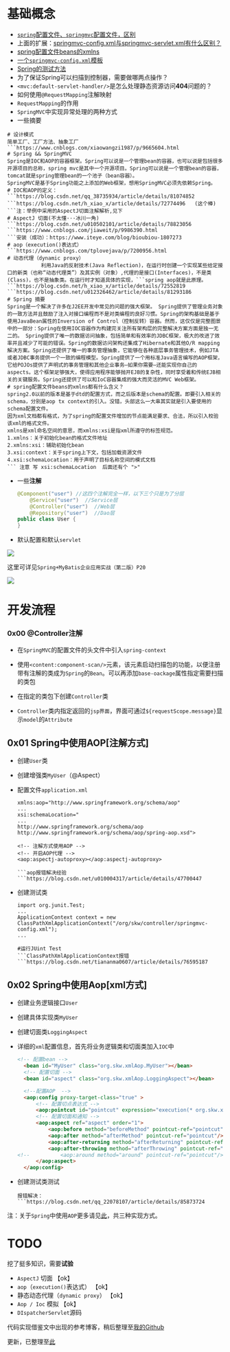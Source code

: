 # 基础概念

- [`spring`配置文件、`springmvc`配置文件，区别](<https://www.cnblogs.com/rainbow70626/p/9784938.html>)
- 上面的扩展：[springmvc-config.xml与springmvc-servlet.xml有什么区别？](<https://www.zhihu.com/question/284478273/answer/439065979>)
- [spring配置文件beans的xmlns](https://www.cnblogs.com/fengxin-blog/p/4651049.html)
- [一个`springmvc-config.xml`模板](<https://blog.csdn.net/mai799582228/article/details/78714996>)
- [Spring的测试方法](https://www.ibm.com/developerworks/cn/java/j-lo-springunitest/index.html)
- 为了保证Spring可以扫描到控制器，需要做哪两点操作？
- `<mvc:default-servlet-handler/>`是怎么处理静态资源访问**404**问题的？
- 如何使用`@RequestMapping`注解映射
- `RequestMapping`的作用
- `SpringMVC`中实现异常处理的两种方式
- 一些摘要

```shell
# 设计模式
简单工厂、工厂方法、抽象工厂
​```https://www.cnblogs.com/xiaowangzi1987/p/9665604.html
# Spring && SpringMVC
Spring是IOC和AOP的容器框架。Spring可以说是一个管理bean的容器，也可以说是包括很多开源项目的总称，spring mvc是其中一个开源项目。Spring可以说是一个管理bean的容器，tomcat就是spring管理bean的一个池子（bean容器）。
SpringMVC是基于Spring功能之上添加的Web框架，想用SpringMVC必须先依赖Spring。
# IOC和AOP的定义：
​```https://blog.csdn.net/qq_38735934/article/details/81074852
​```https://blog.csdn.net/h_xiao_x/article/details/72774496   (这个棒)
​```注：举例中采用的AspectJ切面注解解析,见下		    
# AspectJ 切面(不太懂···冰川一角)
​```https://blog.csdn.net/u010502101/article/details/78823056
​```https://www.cnblogs.com/jiaweit/p/9986390.html
​```安装（成功）：https://www.iteye.com/blog/bioubiou-1807273
# aop（execution()表达式）
​```https://www.cnblogs.com/tplovejava/p/7200956.html
# 动态代理（dynamic proxy）
           利用Java的反射技术(Java Reflection)，在运行时创建一个实现某些给定接口的新类（也称“动态代理类”）及其实例（对象）,代理的是接口(Interfaces)，不是类(Class)，也不是抽象类。在运行时才知道具体的实现，```spring aop就是此原理。
​```https://blog.csdn.net/h_xiao_x/article/details/72552819
​```https://blog.csdn.net/u012326462/article/details/81293186
# Spring 摘要
Spring是一个解决了许多在J2EE开发中常见的问题的强大框架。 Spring提供了管理业务对象的一致方法并且鼓励了注入对接口编程而不是对类编程的良好习惯。Spring的架构基础是基于使用JavaBean属性的Inversion of Control（控制反转）容器。然而，这仅仅是完整图景中的一部分：Spring在使用IOC容器作为构建完关注所有架构层的完整解决方案方面是独一无二的。 Spring提供了唯一的数据访问抽象，包括简单和有效率的JDBC框架，极大的改进了效率并且减少了可能的错误。Spring的数据访问架构还集成了Hibernate和其他O/R mapping解决方案。Spring还提供了唯一的事务管理抽象，它能够在各种底层事务管理技术，例如JTA或者JDBC事务提供一个一致的编程模型。Spring提供了一个用标准Java语言编写的AOP框架，它给POJOs提供了声明式的事务管理和其他企业事务–如果你需要–还能实现你自己的aspects。这个框架足够强大，使得应用程序能够抛开EJB的复杂性，同时享受着和传统EJB相关的关键服务。Spring还提供了可以和IoC容器集成的强大而灵活的MVC Web框架。		  
# spring配置文件beans的xmlns都有什么含义？
spring2.0以前的版本是基于dtd的配置方式，而之后版本是schema的配置。即要引入相关的schema，分别是aop tx context的引入。没错，头部这么一大串其实就是引入要使用的schema配置文件。
因为xml文档都有格式，为了spring的配置文件增加的节点能满足要求、合法，所以引入校验该xml的格式文件。
xmlns是xml命名空间的意思，而xmlns:xsi是指xml所遵守的标签规范。
1.xmlns：关于初始化bean的格式文件地址
2.xmlns:xsi：辅助初始化bean
3.xsi:context：关于spring上下文，包括加载资源文件
4.xsi:schemaLocation：用于声明了目标名称空间的模式文档
​``` 注意 写 xsi:schemaLocation  后面还有个 ">"
```

- 一些**注解**

  ```java
  @Component("user") //这四个注解完全一样，以下三个只是为了分层
      @Service("user")  //Service层
      @Controller("user")  //Web层
      @Repository("user")  //Dao层
  public class User {
  }
  ```

- 默认配置和默认`servlet`

![](./images/Chapter2/1.png)

这里可详见`Spring+MyBatis企业应用实战（第二版）P20`

![](./images/Chapter2/2.png)



# 开发流程

### 0x00 @Controller注解

- 在`SpringMVC`的配置文件的头文件中引入`spring-context`
- 使用`<content:component-scan/>`元素，该元素启动扫描包的功能，以便注册带有注解的类成为`Spring`的`Bean`。可以再添加`base-oackage`属性指定需要扫描的类包
- 在指定的类包下创建`Controller`类

- `Controller`类内指定返回的`jsp界面`，界面可通过`${requestScope.message}`显示`model`的`Attribute`



## 0x01 Spring中使用AOP[注解方式]

- 创建`User`类

- 创建增强类`MyUser`（@Aspect）

- 配置文件`application.xml`

  ```shell
  xmlns:aop="http://www.springframework.org/schema/aop"
  ...
  xsi:schemaLocation="
  ...
  http://www.springframework.org/schema/aop
  http://www.springframework.org/schema/aop/spring-aop.xsd">
  
  <!-- 注解方式使用AOP -->
  <!-- 开启AOP代理 -->
  <aop:aspectj-autoproxy></aop:aspectj-autoproxy>
  
  ​```aop报错解决经验
  ​```https://blog.csdn.net/u010004317/article/details/47700447
  ```

- 创建测试类

  ```shell
  import org.junit.Test;
  ...
  ApplicationContext context = new ClassPathXmlApplicationContext("/org/skw/controller/springmvc-config.xml");
  ...
  
  #运行JUint Test
  ​```ClassPathXmlApplicationContext报错
  ​```https://blog.csdn.net/tiananma0607/article/details/76595187
  ```

## 0x02 Spring中使用Aop[xml方式]

- 创建业务逻辑接口`User`

- 创建具体实现类`MyUser`

- 创建切面类`LoggingAspect`

- 详细的`xml`配置信息，首先将业务逻辑类和切面类加入`IOC`中

  ```html
  <!-- 配置bean -->
  	<bean id="MyUser" class="org.skw.xmlAop.MyUser"></bean>
  	<!-- 配置切面 -->
  	<bean id="aspect" class="org.skw.xmlAop.LoggingAspect"></bean>
  
  	<!--配置AOP  -->
  	<aop:config proxy-target-class="true" >
  		<!-- 配置切点表达式 -->
  		<aop:pointcut id="pointcut" expression="execution(* org.skw.xmlAop.User.*(..))"></aop:pointcut>
  		<!-- 配置切面和通知 -->
  		<aop:aspect ref="aspect" order="1">
  			<aop:before method="beforeMethod" pointcut-ref="pointcut"/>
  			<aop:after method="afterMethod" pointcut-ref="pointcut"/>
  			<aop:after-returning method="afterReturning" pointcut-ref="pointcut" returning="result"/>
  			<aop:after-throwing method="afterThrowing" pointcut-ref="pointcut" throwing="e"/>
  <!-- 			<aop:around method="around" pointcut-ref="pointcut"/> -->
  		</aop:aspect>
  	</aop:config>
  ```

- 创建测试类测试

  ```shell
  报错解决：```https://blog.csdn.net/qq_22078107/article/details/85873724
  ```

  

注：关于`Spring`中使用`AOP`更多请见[此](<https://www.cnblogs.com/jiaweit/p/9986390.html>)，共三种实现方式。

# TODO

挖了挺多知识，需要**试验**

- `AspectJ` 切面													 【ok】
- `aop`（`execution()`表达式）                                                                           【ok】
- 静态动态代理（`dynamic proxy`）                                                                【ok】
- `Aop / Ioc` 模拟                                                                                                 【ok】
- `DIspatcherServlet`源码



代码实现借鉴文中出现的参考博客，稍后整理至[我的Github](<https://github.com/Cooper111>)

更新，已整理至[此](<https://github.com/Cooper111/Spring_Note/tree/master/SpringMVC%2BMybatis/Learn_Spring>)